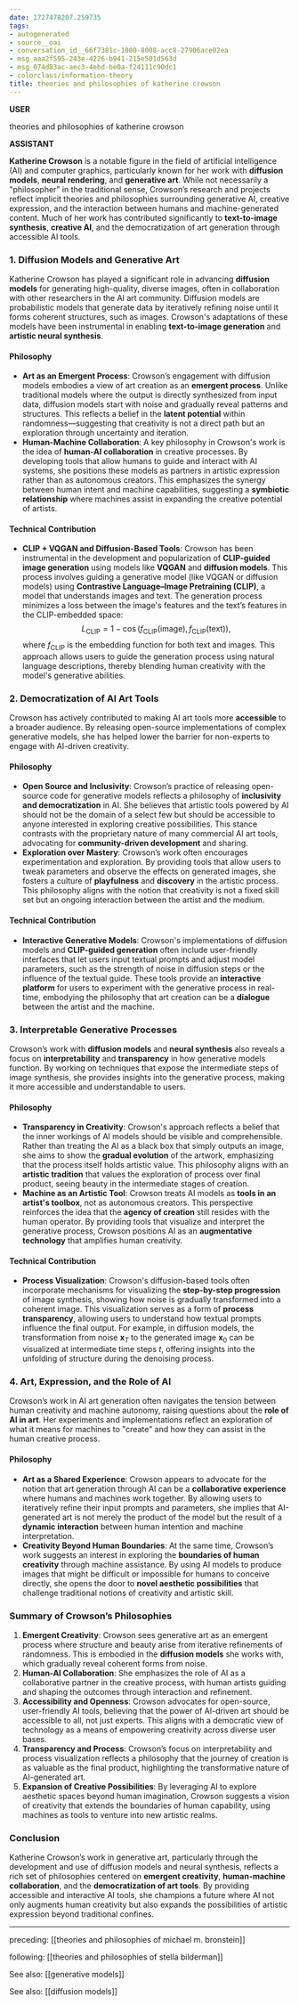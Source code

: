 ```yaml
---
date: 1727478207.259735
tags:
- autogenerated
- source__oai
- conversation_id__66f7381c-1000-8008-acc8-27906ace02ea
- msg_aaa2f595-243e-4226-b941-215e501d563d
- msg_074d83ac-aec3-4ebd-be0a-f24111c90dc1
- colorclass/information-theory
title: theories and philosophies of katherine crowson
---
```


**USER**

theories and philosophies of katherine crowson


**ASSISTANT**

**Katherine Crowson** is a notable figure in the field of artificial intelligence (AI) and computer graphics, particularly known for her work with **diffusion models**, **neural rendering**, and **generative art**. While not necessarily a "philosopher" in the traditional sense, Crowson’s research and projects reflect implicit theories and philosophies surrounding generative AI, creative expression, and the interaction between humans and machine-generated content. Much of her work has contributed significantly to **text-to-image synthesis**, **creative AI**, and the democratization of art generation through accessible AI tools.

### 1. **Diffusion Models and Generative Art**
Katherine Crowson has played a significant role in advancing **diffusion models** for generating high-quality, diverse images, often in collaboration with other researchers in the AI art community. Diffusion models are probabilistic models that generate data by iteratively refining noise until it forms coherent structures, such as images. Crowson's adaptations of these models have been instrumental in enabling **text-to-image generation** and **artistic neural synthesis**.

#### **Philosophy**
- **Art as an Emergent Process**: Crowson’s engagement with diffusion models embodies a view of art creation as an **emergent process**. Unlike traditional models where the output is directly synthesized from input data, diffusion models start with noise and gradually reveal patterns and structures. This reflects a belief in the **latent potential** within randomness—suggesting that creativity is not a direct path but an exploration through uncertainty and iteration.
- **Human-Machine Collaboration**: A key philosophy in Crowson's work is the idea of **human-AI collaboration** in creative processes. By developing tools that allow humans to guide and interact with AI systems, she positions these models as partners in artistic expression rather than as autonomous creators. This emphasizes the synergy between human intent and machine capabilities, suggesting a **symbiotic relationship** where machines assist in expanding the creative potential of artists.

#### **Technical Contribution**
- **CLIP + VQGAN and Diffusion-Based Tools**: Crowson has been instrumental in the development and popularization of **CLIP-guided image generation** using models like **VQGAN** and **diffusion models**. This process involves guiding a generative model (like VQGAN or diffusion models) using **Contrastive Language–Image Pretraining (CLIP)**, a model that understands images and text. The generation process minimizes a loss between the image's features and the text’s features in the CLIP-embedded space:
  $$ L_{\text{CLIP}} = 1 - \cos(f_{\text{CLIP}}(\text{image}), f_{\text{CLIP}}(\text{text})), $$
  where $f_{\text{CLIP}}$ is the embedding function for both text and images. This approach allows users to guide the generation process using natural language descriptions, thereby blending human creativity with the model's generative abilities.

### 2. **Democratization of AI Art Tools**
Crowson has actively contributed to making AI art tools more **accessible** to a broader audience. By releasing open-source implementations of complex generative models, she has helped lower the barrier for non-experts to engage with AI-driven creativity.

#### **Philosophy**
- **Open Source and Inclusivity**: Crowson’s practice of releasing open-source code for generative models reflects a philosophy of **inclusivity and democratization** in AI. She believes that artistic tools powered by AI should not be the domain of a select few but should be accessible to anyone interested in exploring creative possibilities. This stance contrasts with the proprietary nature of many commercial AI art tools, advocating for **community-driven development** and sharing.
- **Exploration over Mastery**: Crowson’s work often encourages experimentation and exploration. By providing tools that allow users to tweak parameters and observe the effects on generated images, she fosters a culture of **playfulness** and **discovery** in the artistic process. This philosophy aligns with the notion that creativity is not a fixed skill set but an ongoing interaction between the artist and the medium.

#### **Technical Contribution**
- **Interactive Generative Models**: Crowson's implementations of diffusion models and **CLIP-guided generation** often include user-friendly interfaces that let users input textual prompts and adjust model parameters, such as the strength of noise in diffusion steps or the influence of the textual guide. These tools provide an **interactive platform** for users to experiment with the generative process in real-time, embodying the philosophy that art creation can be a **dialogue** between the artist and the machine.

### 3. **Interpretable Generative Processes**
Crowson’s work with **diffusion models** and **neural synthesis** also reveals a focus on **interpretability** and **transparency** in how generative models function. By working on techniques that expose the intermediate steps of image synthesis, she provides insights into the generative process, making it more accessible and understandable to users.

#### **Philosophy**
- **Transparency in Creativity**: Crowson's approach reflects a belief that the inner workings of AI models should be visible and comprehensible. Rather than treating the AI as a black box that simply outputs an image, she aims to show the **gradual evolution** of the artwork, emphasizing that the process itself holds artistic value. This philosophy aligns with an **artistic tradition** that values the exploration of process over final product, seeing beauty in the intermediate stages of creation.
- **Machine as an Artistic Tool**: Crowson treats AI models as **tools in an artist's toolbox**, not as autonomous creators. This perspective reinforces the idea that the **agency of creation** still resides with the human operator. By providing tools that visualize and interpret the generative process, Crowson positions AI as an **augmentative technology** that amplifies human creativity.

#### **Technical Contribution**
- **Process Visualization**: Crowson's diffusion-based tools often incorporate mechanisms for visualizing the **step-by-step progression** of image synthesis, showing how noise is gradually transformed into a coherent image. This visualization serves as a form of **process transparency**, allowing users to understand how textual prompts influence the final output. For example, in diffusion models, the transformation from noise $\mathbf{x}_T$ to the generated image $\mathbf{x}_0$ can be visualized at intermediate time steps $t$, offering insights into the unfolding of structure during the denoising process.

### 4. **Art, Expression, and the Role of AI**
Crowson’s work in AI art generation often navigates the tension between human creativity and machine autonomy, raising questions about the **role of AI in art**. Her experiments and implementations reflect an exploration of what it means for machines to "create" and how they can assist in the human creative process.

#### **Philosophy**
- **Art as a Shared Experience**: Crowson appears to advocate for the notion that art generation through AI can be a **collaborative experience** where humans and machines work together. By allowing users to iteratively refine their input prompts and parameters, she implies that AI-generated art is not merely the product of the model but the result of a **dynamic interaction** between human intention and machine interpretation.
- **Creativity Beyond Human Boundaries**: At the same time, Crowson’s work suggests an interest in exploring the **boundaries of human creativity** through machine assistance. By using AI models to produce images that might be difficult or impossible for humans to conceive directly, she opens the door to **novel aesthetic possibilities** that challenge traditional notions of creativity and artistic skill.

### Summary of Crowson’s Philosophies

1. **Emergent Creativity**: Crowson sees generative art as an emergent process where structure and beauty arise from iterative refinements of randomness. This is embodied in the **diffusion models** she works with, which gradually reveal coherent forms from noise.
2. **Human-AI Collaboration**: She emphasizes the role of AI as a collaborative partner in the creative process, with human artists guiding and shaping the outcomes through interaction and refinement.
3. **Accessibility and Openness**: Crowson advocates for open-source, user-friendly AI tools, believing that the power of AI-driven art should be accessible to all, not just experts. This aligns with a democratic view of technology as a means of empowering creativity across diverse user bases.
4. **Transparency and Process**: Crowson’s focus on interpretability and process visualization reflects a philosophy that the journey of creation is as valuable as the final product, highlighting the transformative nature of AI-generated art.
5. **Expansion of Creative Possibilities**: By leveraging AI to explore aesthetic spaces beyond human imagination, Crowson suggests a vision of creativity that extends the boundaries of human capability, using machines as tools to venture into new artistic realms.

### Conclusion

Katherine Crowson’s work in generative art, particularly through the development and use of diffusion models and neural synthesis, reflects a rich set of philosophies centered on **emergent creativity**, **human-machine collaboration**, and the **democratization of art tools**. By providing accessible and interactive AI tools, she champions a future where AI not only augments human creativity but also expands the possibilities of artistic expression beyond traditional confines.


---

preceding: [[theories and philosophies of michael m. bronstein]]  


following: [[theories and philosophies of stella bilderman]]

See also: [[generative models]]


See also: [[diffusion models]]